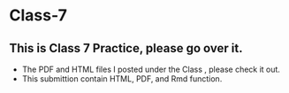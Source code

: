 # Class-7

## This is Class 7 Practice, please go over it.

  - The PDF and HTML files I posted under the Class , please check it out.
  - This submittion contain HTML, PDF, and Rmd function. 
